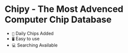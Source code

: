 # Chipy - The Most Advenced Computer Chip Database

- ``💼`` Daily Chips Added
- ``🖥`` Easy to use
- ``💻`` Searching Available
  
